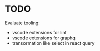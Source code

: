 # TODO

Evaluate tooling:

- vscode extensions for lint
- vscode extensions for graphq
- transormation like select in react query
